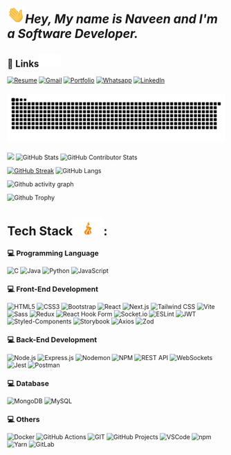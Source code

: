 
# <img src="animated/hands.gif" height="40" />***Hey, My name is Naveen and I'm a Software Developer.***

## 🔗 Links<img src="animated/smoke.gif" height="30" />

[![Resume](https://img.shields.io/badge/Resume-%239146FF.svg?logo=read-the-docs&logoColor=white)](https://drive.google.com/file/d/1zrpR4QW2zW11yzwHgeiKXhL24UGoEc3p/view?usp=sharing) [![Gmail](https://img.shields.io/badge/Gmail-%23FF4500.svg?logo=Gmail&logoColor=white)](mailto:naveenarumugam.off@gmail.com) [![Portfolio](https://img.shields.io/badge/-Portfolio-FE7A16?logo=Google-chrome&logoColor=white)](https://naveen-dev-portfolio.vercel.app/) [![Whatsapp](https://img.shields.io/badge/-WhatsApp-green?logo=WhatsApp&logoColor=white)](https://wa.me/+919500272160) [![LinkedIn](https://img.shields.io/badge/LinkedIn-%230077B5.svg?logo=linkedin&logoColor=white)](https://www.linkedin.com/in/naveenmon/)


###

<picture>
  <source media="(prefers-color-scheme: dark)" srcset="https://raw.githubusercontent.com/Naveenmon/Naveenmon/output/github-snake-dark.svg" />
  <source media="(prefers-color-scheme: light)" srcset="https://raw.githubusercontent.com/Naveenmon/Naveenmon/output/github-snake.svg" />
  <img alt="github-snake" src="https://raw.githubusercontent.com/Naveenmon/Naveenmon/output/github-snake.svg" />
</picture> <br/>

###

![](https://github-readme-stats.vercel.app/api/top-langs/?username=Naveenmon&theme=dark&hide_border=false&include_all_commits=false&count_private=false&layout=compact)
![GitHub Stats](https://github-readme-stats.vercel.app/api?username=abdulvahabaa&show_icons=true&theme=radical)
![GitHub Contributor Stats](https://github-contributor-stats.vercel.app/api?username=abdulvahabaa&limit=5&theme=dark&combine_all_yearly_contributions=true)

[![GitHub Streak](https://github-readme-streak-stats.herokuapp.com?user=abdulvahabaa&theme=blueberry&date_format=M%20j%5B%2C%20Y%5D)](https://git.io/streak-stats)
![GitHub Langs](https://github-readme-stats.vercel.app/api/top-langs/?username=abdulvahabaa&layout=compact&theme=blue-green)

![Github activity graph](https://github-readme-activity-graph.vercel.app/graph?username=abdulvahabaa&theme=github-compact)

![Github Trophy](https://github-profile-trophy.vercel.app/?username=abdulvahabaa&theme=discord)


# Tech Stack<img src="animated/fire.gif" height="40" />:

### 💻 Programming Language

![C](https://img.shields.io/badge/C-%2300599C.svg?style=for-the-badge&logo=c&logoColor=white)
![Java](https://img.shields.io/badge/java-%23ED8B00.svg?style=for-the-badge&logo=openjdk&logoColor=white)
![Python](https://img.shields.io/badge/python-3670A0?style=for-the-badge&logo=python&logoColor=ffdd54)
![JavaScript](https://img.shields.io/badge/JavaScript-%23F7DF1E.svg?style=for-the-badge&logo=javascript&logoColor=black)


### 💻 Front-End Development

![HTML5](https://img.shields.io/badge/HTML5-%23E34F26.svg?style=for-the-badge&logo=html5&logoColor=white)
![CSS3](https://img.shields.io/badge/CSS3-%231572B6.svg?style=for-the-badge&logo=css3&logoColor=white)
![Bootstrap](https://img.shields.io/badge/Bootstrap-%237952B3.svg?style=for-the-badge&logo=bootstrap&logoColor=white)
![React](https://img.shields.io/badge/React-%2361DAFB.svg?style=for-the-badge&logo=react&logoColor=black)
![Next.js](https://img.shields.io/badge/Next.js-%23000000.svg?style=for-the-badge&logo=nextdotjs&logoColor=white)
![Tailwind CSS](https://img.shields.io/badge/Tailwind_CSS-%2306B6D4.svg?style=for-the-badge&logo=tailwindcss&logoColor=white)
![Vite](https://img.shields.io/badge/Vite-%23646CFF.svg?style=for-the-badge&logo=vite&logoColor=white)
![Sass](https://img.shields.io/badge/Sass-%23CC6699.svg?style=for-the-badge&logo=sass&logoColor=white)
![Redux](https://img.shields.io/badge/Redux-%23764ABC.svg?style=for-the-badge&logo=redux&logoColor=white)
![React Hook Form](https://img.shields.io/badge/React_Hook_Form-%23EC5990.svg?style=for-the-badge&logo=reacthookform&logoColor=white)
![Socket.io](https://img.shields.io/badge/Socket.io-%23010101.svg?style=for-the-badge&logo=socketdotio&logoColor=white)
![ESLint](https://img.shields.io/badge/ESLint-%234B32C3.svg?style=for-the-badge&logo=eslint&logoColor=white)
![JWT](https://img.shields.io/badge/JWT-%23000000.svg?style=for-the-badge&logo=jsonwebtokens&logoColor=white)
![Styled-Components](https://img.shields.io/badge/Styled_Components-%23DB7093.svg?style=for-the-badge&logo=styled-components&logoColor=white)
![Storybook](https://img.shields.io/badge/Storybook-%23FF4785.svg?style=for-the-badge&logo=storybook&logoColor=white)
![Axios](https://img.shields.io/badge/Axios-%235A29E4.svg?style=for-the-badge&logo=axios&logoColor=white)
![Zod](https://img.shields.io/badge/Zod-%237952B3.svg?style=for-the-badge&logo=Zod&logoColor=white)

### 💻 Back-End Development

![Node.js](https://img.shields.io/badge/Node.js-%23339933.svg?style=for-the-badge&logo=nodedotjs&logoColor=white)
![Express.js](https://img.shields.io/badge/Express.js-%23000000.svg?style=for-the-badge&logo=express&logoColor=white)
![Nodemon](https://img.shields.io/badge/Nodemon-%2376D04B.svg?style=for-the-badge&logo=nodemon&logoColor=white)
![NPM](https://img.shields.io/badge/NPM-%23CB3837.svg?style=for-the-badge&logo=npm&logoColor=white)
![REST API](https://img.shields.io/badge/REST_API-%23000000.svg?style=for-the-badge&logo=rest-api&logoColor=white)
![WebSockets](https://img.shields.io/badge/WebSockets-%234095F6.svg?style=for-the-badge&logo=websockets&logoColor=white)
![Jest](https://img.shields.io/badge/Jest-%23C21325.svg?style=for-the-badge&logo=jest&logoColor=white)
![Postman](https://img.shields.io/badge/Postman-%23FF6C37.svg?style=for-the-badge&logo=postman&logoColor=white)

### 💻 Database

![MongoDB](https://img.shields.io/badge/MongoDB-%2347A248.svg?style=for-the-badge&logo=mongodb&logoColor=white)
![MySQL](https://img.shields.io/badge/MySQL-%234479A1.svg?style=for-the-badge&logo=mysql&logoColor=white)

### 💻 Others

![Docker](https://img.shields.io/badge/Docker-%232496ED.svg?style=for-the-badge&logo=docker&logoColor=white)
![GitHub Actions](https://img.shields.io/badge/GitHub_Actions-%232671E5.svg?style=for-the-badge&logo=githubactions&logoColor=white)
![GIT](https://img.shields.io/badge/git-%23E34F26.svg?style=for-the-badge&logo=git&logoColor=white)
![GitHub Projects](https://img.shields.io/badge/GitHub_Projects-%23000000.svg?style=for-the-badge&logo=github&logoColor=white)
![VSCode](https://img.shields.io/badge/VSCode-%23007ACC.svg?style=for-the-badge&logo=visualstudiocode&logoColor=white)
![npm](https://img.shields.io/badge/npm-%23CB3837.svg?style=for-the-badge&logo=npm&logoColor=white)
![Yarn](https://img.shields.io/badge/Yarn-%232C8EBB.svg?style=for-the-badge&logo=yarn&logoColor=white)
![GitLab](https://img.shields.io/badge/GitLab-%23FCA121.svg?style=for-the-badge&logo=gitlab&logoColor=white)
